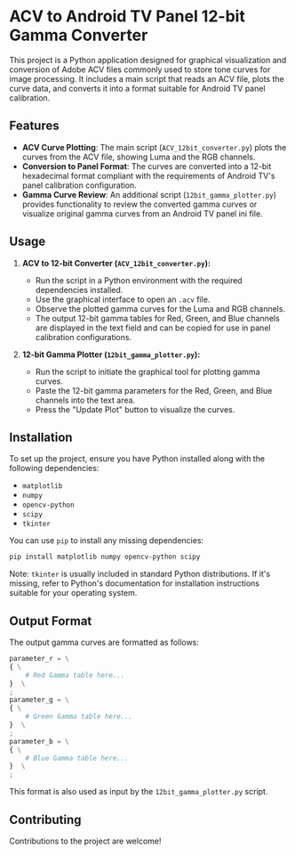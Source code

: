 # ACV to Android TV Panel 12-bit Gamma Converter

This project is a Python application designed for graphical visualization and conversion of Adobe ACV files commonly used to store tone curves for image processing. It includes a main script that reads an ACV file, plots the curve data, and converts it into a format suitable for Android TV panel calibration.

## Features

- **ACV Curve Plotting**: The main script (`ACV_12bit_converter.py`) plots the curves from the ACV file, showing Luma and the RGB channels.
- **Conversion to Panel Format**: The curves are converted into a 12-bit hexadecimal format compliant with the requirements of Android TV's panel calibration configuration.
- **Gamma Curve Review**: An additional script (`12bit_gamma_plotter.py`) provides functionality to review the converted gamma curves or visualize original gamma curves from an Android TV panel ini file.

## Usage

1. **ACV to 12-bit Converter (`ACV_12bit_converter.py`):**
    - Run the script in a Python environment with the required dependencies installed.
    - Use the graphical interface to open an `.acv` file.
    - Observe the plotted gamma curves for the Luma and RGB channels.
    - The output 12-bit gamma tables for Red, Green, and Blue channels are displayed in the text field and can be copied for use in panel calibration configurations.

2. **12-bit Gamma Plotter (`12bit_gamma_plotter.py`):**
    - Run the script to initiate the graphical tool for plotting gamma curves.
    - Paste the 12-bit gamma parameters for the Red, Green, and Blue channels into the text area.
    - Press the "Update Plot" button to visualize the curves.

## Installation

To set up the project, ensure you have Python installed along with the following dependencies:

- `matplotlib`
- `numpy`
- `opencv-python`
- `scipy`
- `tkinter`

You can use `pip` to install any missing dependencies:

```bash
pip install matplotlib numpy opencv-python scipy
```

Note: `tkinter` is usually included in standard Python distributions. If it's missing, refer to Python's documentation for installation instructions suitable for your operating system.

## Output Format

The output gamma curves are formatted as follows:

```python
parameter_r = \
{ \
    # Red Gamma table here...
}  \
;
parameter_g = \
{ \
    # Green Gamma table here...
}  \
;
parameter_b = \
{ \
    # Blue Gamma table here...
}  \
;
```

This format is also used as input by the `12bit_gamma_plotter.py` script.

## Contributing

Contributions to the project are welcome!
